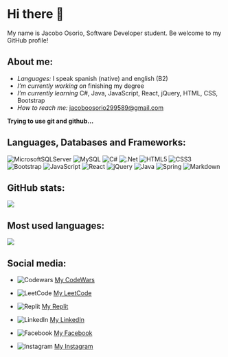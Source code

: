 # Hi there 👋

My name is Jacobo Osorio, Software Developer student. Be welcome to my GitHub profile!

## About me:

- _Languages:_ I speak spanish (native) and english (B2)
- _I’m currently working on_ finishing my degree
- _I’m currently learning_ C#, Java, JavaScript, React, jQuery, HTML, CSS, Bootstrap
- _How to reach me:_ jacoboosorio299589@gmail.com

**Trying to use git and github...**

## Languages, Databases and Frameworks:

![MicrosoftSQLServer](https://img.shields.io/badge/Microsoft%20SQL%20Server-CC2927?style=for-the-badge&logo=microsoft%20sql%20server&logoColor=white) ![MySQL](https://img.shields.io/badge/mysql-4479A1.svg?style=for-the-badge&logo=mysql&logoColor=white) ![C#](https://img.shields.io/badge/c%23-%23239120.svg?style=for-the-badge&logo=csharp&logoColor=white) ![.Net](https://img.shields.io/badge/.NET-5C2D91?style=for-the-badge&logo=.net&logoColor=white) ![HTML5](https://img.shields.io/badge/html5-%23E34F26.svg?style=for-the-badge&logo=html5&logoColor=white) ![CSS3](https://img.shields.io/badge/css3-%231572B6.svg?style=for-the-badge&logo=css3&logoColor=white) ![Bootstrap](https://img.shields.io/badge/bootstrap-%238511FA.svg?style=for-the-badge&logo=bootstrap&logoColor=white) ![JavaScript](https://img.shields.io/badge/javascript-%23323330.svg?style=for-the-badge&logo=javascript&logoColor=%23F7DF1E) ![React](https://img.shields.io/badge/react-%2320232a.svg?style=for-the-badge&logo=react&logoColor=%2361DAFB) ![jQuery](https://img.shields.io/badge/jquery-%230769AD.svg?style=for-the-badge&logo=jquery&logoColor=white) ![Java](https://img.shields.io/badge/java-%23ED8B00.svg?style=for-the-badge&logo=openjdk&logoColor=white) ![Spring](https://img.shields.io/badge/spring-%236DB33F.svg?style=for-the-badge&logo=spring&logoColor=white) ![Markdown](https://img.shields.io/badge/markdown-%23000000.svg?style=for-the-badge&logo=markdown&logoColor=white)

## GitHub stats:

![](https://github-readme-stats.vercel.app/api?username=Jcobz0714&show_icons=true&theme=tokyonight)

## Most used languages:

[![](https://github-readme-stats.vercel.app/api/top-langs/?username=anuraghazra&layout=pie)](https://github.com/anuraghazra/github-readme-stats)

## Social media:

- ![Codewars](https://img.shields.io/badge/Codewars-B1361E?style=for-the-badge&logo=codewars&logoColor=grey) [My CodeWars](https://www.codewars.com/users/J.%20Cob)

- ![LeetCode](https://img.shields.io/badge/LeetCode-000000?style=for-the-badge&logo=LeetCode&logoColor=#d16c06) [My LeetCode](https://leetcode.com/J_Cob/)

- ![Replit](https://img.shields.io/badge/Replit-DD1200?style=for-the-badge&logo=Replit&logoColor=white) [My Replit](https://replit.com/@jacoboosorio299?tab=repls)

- ![LinkedIn](https://img.shields.io/badge/linkedin-%230077B5.svg?style=for-the-badge&logo=linkedin&logoColor=white) [My LinkedIn](https://www.linkedin.com/in/jacoboosorio/)

- ![Facebook](https://img.shields.io/badge/Facebook-%231877F2.svg?style=for-the-badge&logo=Facebook&logoColor=white) [My Facebook](https://www.facebook.com/jacobo.osorio.5648)

- ![Instagram](https://img.shields.io/badge/Instagram-%23E4405F.svg?style=for-the-badge&logo=Instagram&logoColor=white) [My Instagram](https://www.instagram.com/jcob_z0714/)

